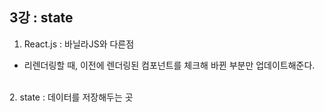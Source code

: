 ## 3강 : state
1. React.js : 바닐라JS와 다른점
- 리렌더링할 때, 이전에 렌더링된 컴포넌트를 체크해 바뀐 부분만 업데이트해준다.
<br>
2. state : 데이터를 저장해두는 곳